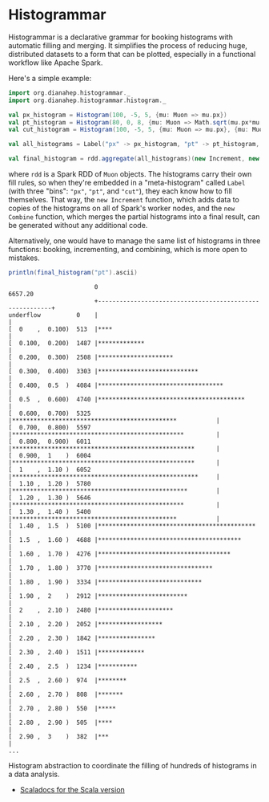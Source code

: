 # Histogrammar

Histogrammar is a declarative grammar for booking histograms with automatic filling and merging. It simplifies the process of reducing huge, distributed datasets to a form that can be plotted, especially in a functional workflow like Apache Spark.

Here's a simple example:

```scala
import org.dianahep.histogrammar._
import org.dianahep.histogrammar.histogram._

val px_histogram = Histogram(100, -5, 5, {mu: Muon => mu.px})
val pt_histogram = Histogram(80, 0, 8, {mu: Muon => Math.sqrt(mu.px*mu.px + mu.py*mu.py)})
val cut_histogram = Histogram(100, -5, 5, {mu: Muon => mu.px}, {mu: Muon => mu.py < 0.0})

val all_histograms = Label("px" -> px_histogram, "pt" -> pt_histogram, "cut" -> cut_histogram)

val final_histogram = rdd.aggregate(all_histograms)(new Increment, new Combine)
```

where `rdd` is a Spark RDD of `Muon` objects. The histograms carry their own fill rules, so when they're embedded in a "meta-histogram" called `Label` (with three "bins": `"px"`, `"pt"`, and `"cut"`), they each know how to fill themselves. That way, the `new Increment` function, which adds data to copies of the histograms on all of Spark's worker nodes, and the `new Combine` function, which merges the partial histograms into a final result, can be generated without any additional code.

Alternatively, one would have to manage the same list of histograms in three functions: booking, incrementing, and combining, which is more open to mistakes.








```scala
println(final_histogram("pt").ascii)
```
```
                        0                                                   6657.20
                        +---------------------------------------------------------+
underflow          0    |                                                         |
[  0    ,  0.100)  513  |****                                                     |
[  0.100,  0.200)  1487 |*************                                            |
[  0.200,  0.300)  2508 |*********************                                    |
[  0.300,  0.400)  3303 |****************************                             |
[  0.400,  0.5  )  4084 |***********************************                      |
[  0.5  ,  0.600)  4740 |*****************************************                |
[  0.600,  0.700)  5325 |**********************************************           |
[  0.700,  0.800)  5597 |************************************************         |
[  0.800,  0.900)  6011 |***************************************************      |
[  0.900,  1    )  6004 |***************************************************      |
[  1    ,  1.10 )  6052 |****************************************************     |
[  1.10 ,  1.20 )  5780 |*************************************************        |
[  1.20 ,  1.30 )  5646 |************************************************         |
[  1.30 ,  1.40 )  5400 |**********************************************           |
[  1.40 ,  1.5  )  5100 |********************************************             |
[  1.5  ,  1.60 )  4688 |****************************************                 |
[  1.60 ,  1.70 )  4276 |*************************************                    |
[  1.70 ,  1.80 )  3770 |********************************                         |
[  1.80 ,  1.90 )  3334 |*****************************                            |
[  1.90 ,  2    )  2912 |*************************                                |
[  2    ,  2.10 )  2480 |*********************                                    |
[  2.10 ,  2.20 )  2052 |******************                                       |
[  2.20 ,  2.30 )  1842 |****************                                         |
[  2.30 ,  2.40 )  1511 |*************                                            |
[  2.40 ,  2.5  )  1234 |***********                                              |
[  2.5  ,  2.60 )  974  |********                                                 |
[  2.60 ,  2.70 )  808  |*******                                                  |
[  2.70 ,  2.80 )  550  |*****                                                    |
[  2.80 ,  2.90 )  505  |****                                                     |
[  2.90 ,  3    )  382  |***                                                      |
...
```

Histogram abstraction to coordinate the filling of hundreds of histograms in a data analysis.

  * [Scaladocs for the Scala version](http://diana-hep.org/histogrammar/scala/0.1/index.html#org.dianahep.histogrammar.package)
